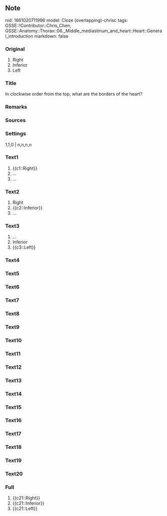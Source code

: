 ## Note
nid: 1661020711996
model: Cloze (overlapping)-chrisc
tags: GSSE::!Contributor::Chris_Chen, GSSE::Anatomy::Thorax::06._Middle_mediastinum_and_heart::Heart::General_introduction
markdown: false

### Original
<ol>
  <li>Right
  <li>Inferior
  <li>Left
</ol>

### Title
In clockwise order from the top, what are the borders of the heart?

### Remarks


### Sources


### Settings
1,1,0 | n,n,n,n

### Text1
<ol>
  <li>{{c1::Right}}
  <li>...
  <li>...
</ol>

### Text2
<ol>
  <li>Right
  <li>{{c2::Inferior}}
  <li>...
</ol>

### Text3
<ol>
  <li>...
  <li>Inferior
  <li>{{c3::Left}}
</ol>

### Text4


### Text5


### Text6


### Text7


### Text8


### Text9


### Text10


### Text11


### Text12


### Text13


### Text14


### Text15


### Text16


### Text17


### Text18


### Text19


### Text20


### Full
<ol>
  <li>{{c21::Right}}
  <li>{{c21::Inferior}}
  <li>{{c21::Left}}
</ol>
